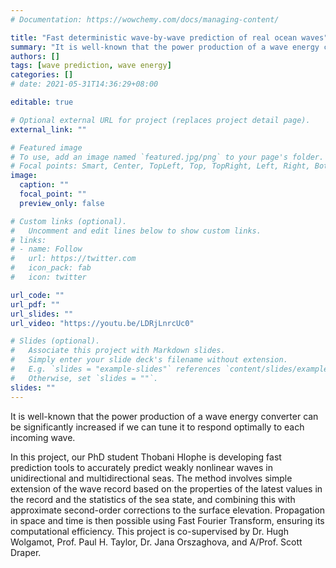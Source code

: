 ```yaml
---
# Documentation: https://wowchemy.com/docs/managing-content/

title: "Fast deterministic wave-by-wave prediction of real ocean waves"
summary: "It is well-known that the power production of a wave energy converter can be significantly increased if we can tune it to respond optimally to each incoming wave. This project aims to develop fast wave-by-wave prediction tools to accurately predict weakly nonlinear waves in unidirectional and multidirectional seas. Applications range from wave energy control to offshore operations to recreational activities."
authors: []
tags: [wave prediction, wave energy]
categories: []
# date: 2021-05-31T14:36:29+08:00

editable: true

# Optional external URL for project (replaces project detail page).
external_link: ""

# Featured image
# To use, add an image named `featured.jpg/png` to your page's folder.
# Focal points: Smart, Center, TopLeft, Top, TopRight, Left, Right, BottomLeft, Bottom, BottomRight.
image:
  caption: ""
  focal_point: ""
  preview_only: false

# Custom links (optional).
#   Uncomment and edit lines below to show custom links.
# links:
# - name: Follow
#   url: https://twitter.com
#   icon_pack: fab
#   icon: twitter

url_code: ""
url_pdf: ""
url_slides: ""
url_video: "https://youtu.be/LDRjLnrcUc0"

# Slides (optional).
#   Associate this project with Markdown slides.
#   Simply enter your slide deck's filename without extension.
#   E.g. `slides = "example-slides"` references `content/slides/example-slides.md`.
#   Otherwise, set `slides = ""`.
slides: ""
---
```


It is well-known that the power production of a wave energy converter can be significantly increased if we can tune it to respond optimally to each incoming wave. 
<!-- This is possible if we know in advance what the incoming waves will look like some wave periods into the future.  -->
In this project, our PhD student Thobani Hlophe is developing fast prediction tools to accurately predict weakly nonlinear waves in unidirectional and multidirectional seas. The method involves simple extension of the wave record based on the properties of the latest values in the record and the statistics of the sea state, and combining this with approximate second-order corrections to the surface elevation. Propagation in space and time is then possible using Fast Fourier Transform, ensuring its computational efficiency.
This project is co-supervised by Dr. Hugh Wolgamot, Prof. Paul H. Taylor, Dr. Jana Orszaghova, and A/Prof. Scott Draper. 
